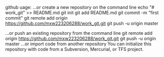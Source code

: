 github uage:
…or create a new repository on the command line
echo "# work_git" >> README.md
git init
git add README.md
git commit -m "first commit"
git remote add origin https://github.com/mxw223206288/work_git.git
git push -u origin master
                
…or push an existing repository from the command line
git remote add origin https://github.com/mxw223206288/work_git.git
git push -u origin master
…or import code from another repository
You can initialize this repository with code from a Subversion, Mercurial, or TFS project.
